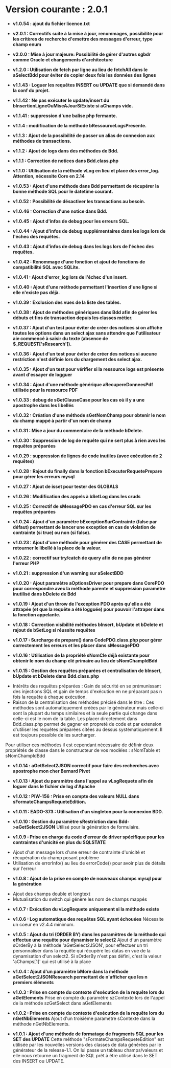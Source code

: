 # Version courante : 2.0.1

* **v1.0.54 : ajout du fichier licence.txt**

* **v2.0.1 : Correctifs suite à la mise à jour, renommages, possibilité pour les critères de recherche d'emettre des messages d'erreur, type champ enum**

* **v2.0.0 : Mise à jour majeure: Possibilité de gérer d'autres sgbdr comme Oracle et changements d'architecture**

* **v1.2.0 : Utilisation de fetch par ligne au lieu de fetchAll dans le aSelectBdd pour éviter de copier deux fois les données des lignes**

* **v1.1.43 : Loguer les requêtes INSERT ou UPDATE que si demandé dans la conf du projet.**

* **v1.1.42 : Ne pas exécuter le update/insert du bInsertionLigneOuMiseAJourSiExiste si aChamps vide.**

* **v1.1.41 : suppression d'une balise php fermante.**

* **v1.1.4 : modification de la méthode bRessourceLogsPresente.**

* **v1.1.3 : Ajout de la possibilité de passer un alias de connexion aux méthodes de transactions.**

* **v1.1.2 : Ajout de logs dans des méthodes de Bdd.**

* **v1.1.1 : Correction de notices dans Bdd.class.php**

* **v1.1.0 : Utilisation de la méthode vLog en lieu et place des error_log. Attention, nécessite Core en 2.14**

* **v1.0.53 : Ajout d'une méthode dans Bdd permettant de récupérer la bonne méthode SQL pour le datetime courant.**

* **v1.0.52 : Possibilité de désactiver les transactions au besoin.**

* **v1.0.46 : Correction d'une notice dans Bdd.**

* **v1.0.45 : Ajout d'infos de debug pour les erreurs SQL.**

* **v1.0.44 : Ajout d'infos de debug supplémentaires dans les logs lors de l'échec des requêtes.**

* **v1.0.43 : Ajout d'infos de debug dans les logs lors de l'échec des requêtes.**

* **v1.0.42 : Renommage d'une fonction et ajout de fonctions de compatibilité SQL avec SQLite.**

* **v1.0.41 : Ajout d'error_log lors de l'échec d'un insert.**

* **v1.0.40 : Ajout d'une méthode permettant l'insertion d'une ligne si elle n'existe pas déjà.**

* **v1.0.39 : Exclusion des vues de la liste des tables.**

* **v1.0.38 : Ajout de méthodes génériques dans Bdd afin de gérer les débuts et fins de transaction depuis les classes métier.**

* **v1.0.37 : Ajout d'un test pour éviter de créer des notices si on affiche toutes les options dans un select ajax sans attendre que l'utilisateur aie commencé à saisir du texte (absence de $_REQUEST['sResearch']).**

* **v1.0.36 : Ajout d'un test pour éviter de créer des notices si aucune restriction n'est définie lors du chargement des select ajax.** 

* **v1.0.35 : Ajout d'un test pour vérifier si la ressource logs est présente avant d'essayer de logguer** 

* **v1.0.34 : Ajout d'une méthode générique aRecupereDonneesPdf utilisée pour la ressource PDF** 

* **v1.0.33 : debug de sGetClauseCase pour les cas où il y a une apostrophe dans les libellés** 

* **v1.0.32 : Création d'une méthode sGetNomChamp pour obtenir le nom du champ mappé à partir d'un nom de champ** 

* **v1.0.31 : Mise a jour du commentaire de la méthode bDelete.** 

* **v1.0.30 : Suppression de log de requête qui ne sert plus à rien avec les requêtes préparées** 

* **v1.0.29 : suppression de lignes de code inutiles (avec exécution de 2 requêtes)** 

* **v1.0.28 : Rajout du finally dans la fonction bExecuterRequetePrepare pour gérer les erreurs mysql** 

* **v1.0.27 : Ajout de isset pour tester des GLOBALS**

* **v1.0.26 : Modification des appels à bSetLog dans les cruds**

* **v1.0.25 : Correctif de sMessagePDO en cas d'erreur SQL sur les requêtes préparées**

* **v1.0.24 : Ajout d'un paramètre bExceptionSurContrainte (false par défaut) permettant de lancer une exception en cas de violation de contrainte (si true) ou non (si false).**

* **v1.0.23 : Ajout d'une méthode pour générer des CASE permettant de retourner le libellé à la place de la valeur.**

* **v1.0.22 : correctif sur try/catch de query afin de ne pas générer l'erreur PHP**

* **v1.0.21 : suppression d'un warning sur aSelectBDD**


* **v1.0.20 : Ajout paramètre aOptionsDriver pour prepare dans CorePDO pour correspondre avec la méthode parente et suppression paramètre inutilisé dans bDelete de Bdd**

* **v1.0.19 : Ajout d'un throw de l'exception PDO après qu'elle a été attrapée (et que la requête a été logguée) pour pouvoir l'attraper dans la fonction appelante.**

* **v1.0.18 : Correction visibilité méthodes bInsert, bUpdate et bDelete et rajout de bSetLog si réussite requêtes**

* **v1.0.17 : Surcharge de prepare() dans CodePDO.class.php pour gérer correctement les erreurs et les placer dans sMessagePDO**

* **v1.0.16 : Utilisation de la propriété sNomCle déjà existante pour obtenir le nom du champ clé primaire au lieu de sNomChampIdBdd**

* **v1.0.15 : Gestion des requêtes préparées et centralisation de bInsert, bUpdate et bDelete dans Bdd.class.php**
- Intérêts des requêtes préparées : Gain de sécurité en se prémunissant des injections SQL et gain de temps d'exécution en ne préparant pas n fois la requête à chaque exécution.
- Raison de la centralisation des méthodes précisé dans le titre : Ces méthodes sont automatiquement créées par le générateur mais celle-ci sont la plupart du temps similaires
et la seule partie qui change dans celle-ci est le nom de la table. Les placer directement dans Bdd.class.php permet de gagner en propreté de code et par extension d'utiliser 
les requêtes préparées citées au dessus systématiquement. Il est toujours possible de les surcharger.

Pour utiliser ces méthodes il est cependant nécessaire de définir deux propriétés de classe dans le constructeur de vos modèles : sNomTable et sNomChampIdBdd

* **v1.0.14 : aGetSelect2JSON correctif pour faire des recherches avec apostrophe mon cher Bernard Pivot** 

* **v1.0.13 : Ajout du paramètre dans l'appel au vLogRequete afin de loguer dans le fichier de log d'Apache** 

* **v1.0.12 : PIW-156 : Prise en compte des valeurs NULL dans sFormateChampsRequeteEdition.**

* **v1.0.11 : EADO-373 : Utilisation d'un singleton pour la connexion BDD.**

* **v1.0.10 : Gestion du paramètre sRestriction dans Bdd->aGetSelect2JSON**
Utilisé pour la génération de formulaire.

* **v1.0.9 : Prise en charge du code d'erreur de driver spécifique pour les contraintes d'unicité en plus du SQLSTATE**
- Ajout d'un message lors d'une erreur de contrainte d'unicité et récupération du champ posant problème
- Utilisation de errorInfo() au lieu de errorCode() pour avoir plus de détails sur l'erreur

* **v1.0.8 : Ajout de la prise en compte de nouveaux champs mysql pour la génération**
- Ajout des champs double et longtext
- Mutualisation du switch qui génère les nom de champs mappés

* **v1.0.7 : Exécution du vLogRequete uniquement si la méthode existe**

* **v1.0.6 : Log automatique des requêtes SQL ayant échouées**
Nécessite un coeur en v2.4.4 minimum.

* **v1.0.5 : Ajout du tri (ORDER BY) dans les paramètres de la méthode qui effectue une requête pour dynamiser le select2**
Ajout d'un paramètre sOrderBy à la méthode 'aGetSelect2JSON', pour effectuer un tri personnaliser dans la requête qui
récupére les datas en vue de la dynamisation d'un select2. Si sOrderBy n'est pas défini, c'est la valeur 'aChamps[1]' qui est
utilisé à la place

* **v1.0.4 : Ajout d'un paramètre bMore dans la méthode aGetSelect2JSONResearch permettant de n'afficher que les n premiers éléments**

* **v1.0.3 : Prise en compte du contexte d'exécution de la requête lors du aGetElements**
Prise en compte du paramètre szContexte lors de l'appel de la méthode szGetSelect dans aGetElements

* **v1.0.2 : Prise en compte du contexte d'exécution de la requête lors du nGetNbElements** 
Ajout d'un troisième paramètre sContexte dans la méthode nGetNbElements.

* **v1.0.1 : Ajout d'une méthode de formatage de fragments SQL pour les SET des UPDATE**
Cette méthode "sFormateChampsRequeteEdition" est utilisée par les nouvelles versions des classes de data générées 
par le générateur de la release-1.1. On lui passe un tableau champs/valeurs et elle nous retourne un fragment de 
SQL prêt à être utilisé dans le SET des INSERT ou UPDATE.
